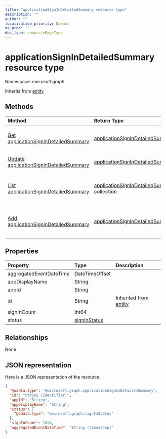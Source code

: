 ```yaml
---
title: "applicationSignInDetailedSummary resource type"
description: ""
author: ""
localization_priority: Normal
ms.prod: ""
doc_type: resourcePageType
---
```


# applicationSignInDetailedSummary resource type


Namespace: microsoft.graph




Inherits from [entity](../resources/entity.md)

## Methods
|Method|Return Type|Description|
|:---|:---|:---|
|[Get applicationSignInDetailedSummary](../api/applicationsignindetailedsummary-get.md)|[applicationSignInDetailedSummary](../resources/applicationsignindetailedsummary.md)|Read properties and relationships of the [applicationSignInDetailedSummary](../resources/applicationsignindetailedsummary.md) object.|
|[Update applicationSignInDetailedSummary](../api/applicationsignindetailedsummary-update.md)|[applicationSignInDetailedSummary](../resources/applicationsignindetailedsummary.md)|Update the properties of a [applicationSignInDetailedSummary](../resources/applicationsignindetailedsummary.md) object.|
|[List applicationSignInDetailedSummary](../api/reportroot-list-applicationsignindetailedsummary.md)|[applicationSignInDetailedSummary](../resources/applicationsignindetailedsummary.md) collection|Get the applicationSignInDetailedSummaries from the applicationSignInDetailedSummary navigation property.|
|[Add applicationSignInDetailedSummary](../api/reportroot-post-applicationsignindetailedsummary.md)|[applicationSignInDetailedSummary](../resources/applicationsignindetailedsummary.md)|Add applicationSignInDetailedSummary by posting to the applicationSignInDetailedSummary collection.|

## Properties
|Property|Type|Description|
|:---|:---|:---|
|aggregatedEventDateTime|DateTimeOffset||
|appDisplayName|String||
|appId|String||
|id|String| Inherited from [entity](../resources/entity.md)|
|signInCount|Int64||
|status|[signInStatus](../resources/signinstatus.md)||

## Relationships
None

## JSON representation
Here is a JSON representation of the resource.
<!-- {
  "blockType": "resource",
  "keyProperty": "id",
  "@odata.type": "microsoft.graph.applicationSignInDetailedSummary",
  "baseType": "microsoft.graph.entity",
  "openType": false
}
-->
``` json
{
  "@odata.type": "#microsoft.graph.applicationSignInDetailedSummary",
  "id": "String (identifier)",
  "appId": "String",
  "appDisplayName": "String",
  "status": {
    "@odata.type": "microsoft.graph.signInStatus"
  },
  "signInCount": 1024,
  "aggregatedEventDateTime": "String (timestamp)"
}
```


